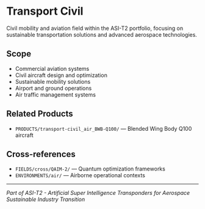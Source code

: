 # Transport Civil

Civil mobility and aviation field within the ASI-T2 portfolio, focusing on sustainable transportation solutions and advanced aerospace technologies.

## Scope

- Commercial aviation systems
- Civil aircraft design and optimization
- Sustainable mobility solutions
- Airport and ground operations
- Air traffic management systems

## Related Products

- `PRODUCTS/transport-civil_air_BWB-Q100/` — Blended Wing Body Q100 aircraft

## Cross-references

- `FIELDS/cross/QAIM-2/` — Quantum optimization frameworks
- `ENVIRONMENTS/air/` — Airborne operational contexts

---

*Part of ASI-T2 - Artificial Super Intelligence Transponders for Aerospace Sustainable Industry Transition*